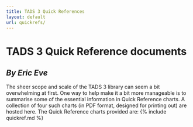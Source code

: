 ```yaml
---
title: TADS 3 Quick References
layout: default
url: quickrefs/
---
```

# TADS 3 Quick Reference documents
## _By Eric Eve_
The sheer scope and scale of the TADS 3 library can seem a bit overwhelming at first. One way to help make it a bit more manageable is to summarise some of the essential information in Quick Reference charts. A collection of four such charts (in PDF format, designed for printing out) are hosted here. The Quick Reference charts provided are:
{% include quickref.md %}